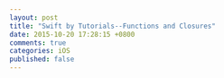 ```yaml
---
layout: post
title: "Swift by Tutorials--Functions and Closures"
date: 2015-10-20 17:28:15 +0800
comments: true
categories: iOS
published: false
---
```

